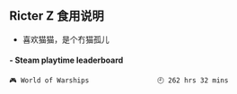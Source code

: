 ## Ricter Z 食用说明
- 喜欢猫猫，是个冇猫孤儿

<!-- steam-box start -->
#### - Steam playtime leaderboard
```text
🎮 World of Warships                 🕘 262 hrs 32 mins
```
<!-- Powered by https://github.com/YouEclipse/steam-box . -->
<!-- steam-box end -->
